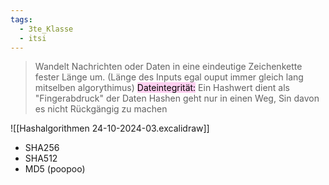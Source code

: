 ```yaml
---
tags:
  - 3te_Klasse
  - itsi
---
```

> Wandelt Nachrichten oder Daten in eine eindeutige Zeichenkette fester Länge um. (Länge des Inputs egal ouput immer gleich lang mitselben algorythimus)
> <mark style="background: #FFB8EBA6;">Dateintegrität:</mark> Ein Hashwert  dient als "Fingerabdruck" der Daten
> Hashen geht nur in einen Weg, Sin davon es nicht Rückgängig zu machen

![[Hashalgorithmen 24-10-2024-03.excalidraw]]
- SHA256
- SHA512
- MD5 (poopoo)

